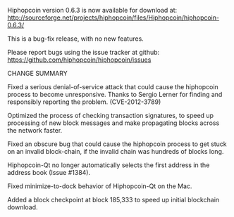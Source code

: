 Hiphopcoin version 0.6.3 is now available for download at:
  http://sourceforge.net/projects/hiphopcoin/files/Hiphopcoin/hiphopcoin-0.6.3/

This is a bug-fix release, with no new features.

Please report bugs using the issue tracker at github:
  https://github.com/hiphopcoin/hiphopcoin/issues

CHANGE SUMMARY

Fixed a serious denial-of-service attack that could cause the
hiphopcoin process to become unresponsive. Thanks to Sergio Lerner
for finding and responsibly reporting the problem. (CVE-2012-3789)

Optimized the process of checking transaction signatures, to
speed up processing of new block messages and make propagating
blocks across the network faster.

Fixed an obscure bug that could cause the hiphopcoin process to get
stuck on an invalid block-chain, if the invalid chain was
hundreds of blocks long.

Hiphopcoin-Qt no longer automatically selects the first address
in the address book (Issue #1384).

Fixed minimize-to-dock behavior of Hiphopcoin-Qt on the Mac.

Added a block checkpoint at block 185,333 to speed up initial
blockchain download.
